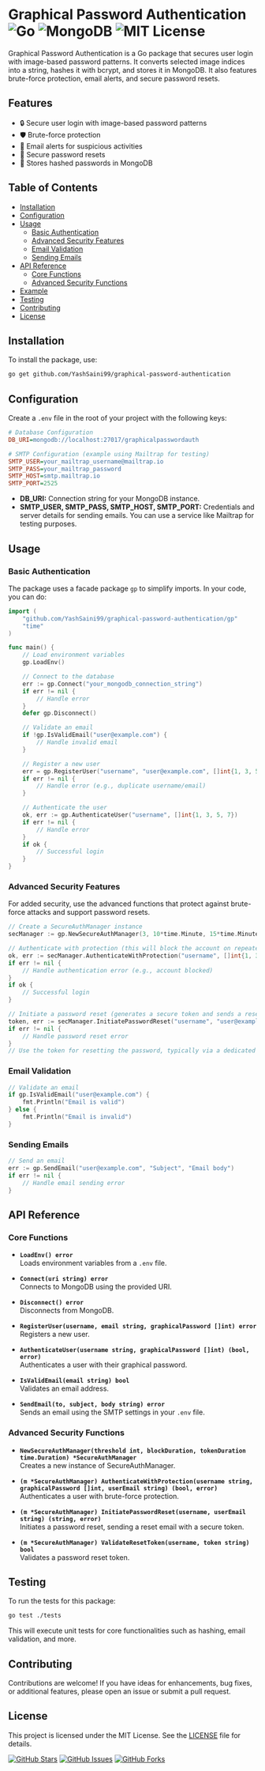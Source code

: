# Graphical Password Authentication ![Go](https://img.shields.io/badge/Go-100%25-blue) ![MongoDB](https://img.shields.io/badge/MongoDB-Database-green) ![MIT License](https://img.shields.io/badge/License-MIT-yellow.svg)

Graphical Password Authentication is a Go package that secures user login with image-based password patterns. It converts selected image indices into a string, hashes it with bcrypt, and stores it in MongoDB. It also features brute-force protection, email alerts, and secure password resets.

## Features

- 🔒 Secure user login with image-based password patterns
- 🛡️ Brute-force protection
- 📧 Email alerts for suspicious activities
- 🔄 Secure password resets
- 💾 Stores hashed passwords in MongoDB

## Table of Contents

- [Installation](#installation)
- [Configuration](#configuration)
- [Usage](#usage)
  - [Basic Authentication](#basic-authentication)
  - [Advanced Security Features](#advanced-security-features)
  - [Email Validation](#email-validation)
  - [Sending Emails](#sending-emails)
- [API Reference](#api-reference)
  - [Core Functions](#core-functions)
  - [Advanced Security Functions](#advanced-security-functions)
- [Example](#example)
- [Testing](#testing)
- [Contributing](#contributing)
- [License](#license)

## Installation

To install the package, use:

```bash
go get github.com/YashSaini99/graphical-password-authentication
```

## Configuration

Create a `.env` file in the root of your project with the following keys:

```ini
# Database Configuration
DB_URI=mongodb://localhost:27017/graphicalpasswordauth

# SMTP Configuration (example using Mailtrap for testing)
SMTP_USER=your_mailtrap_username@mailtrap.io
SMTP_PASS=your_mailtrap_password
SMTP_HOST=smtp.mailtrap.io
SMTP_PORT=2525
```

- **DB_URI:** Connection string for your MongoDB instance.
- **SMTP_USER, SMTP_PASS, SMTP_HOST, SMTP_PORT:** Credentials and server details for sending emails. You can use a service like Mailtrap for testing purposes.

## Usage

### Basic Authentication

The package uses a facade package `gp` to simplify imports. In your code, you can do:

```go
import (
    "github.com/YashSaini99/graphical-password-authentication/gp"
    "time"
)

func main() {
    // Load environment variables
    gp.LoadEnv()

    // Connect to the database
    err := gp.Connect("your_mongodb_connection_string")
    if err != nil {
        // Handle error
    }
    defer gp.Disconnect()

    // Validate an email
    if !gp.IsValidEmail("user@example.com") {
        // Handle invalid email
    }

    // Register a new user
    err = gp.RegisterUser("username", "user@example.com", []int{1, 3, 5, 7})
    if err != nil {
        // Handle error (e.g., duplicate username/email)
    }

    // Authenticate the user
    ok, err := gp.AuthenticateUser("username", []int{1, 3, 5, 7})
    if err != nil {
        // Handle error
    }
    if ok {
        // Successful login
    }
}
```

### Advanced Security Features

For added security, use the advanced functions that protect against brute-force attacks and support password resets.

```go
// Create a SecureAuthManager instance
secManager := gp.NewSecureAuthManager(3, 10*time.Minute, 15*time.Minute)

// Authenticate with protection (this will block the account on repeated failed attempts and send alert emails)
ok, err := secManager.AuthenticateWithProtection("username", []int{1, 3, 5, 7}, "user@example.com")
if err != nil {
    // Handle authentication error (e.g., account blocked)
}
if ok {
    // Successful login
}

// Initiate a password reset (generates a secure token and sends a reset email)
token, err := secManager.InitiatePasswordReset("username", "user@example.com")
if err != nil {
    // Handle password reset error
}
// Use the token for resetting the password, typically via a dedicated reset endpoint.
```

### Email Validation

```go
// Validate an email
if gp.IsValidEmail("user@example.com") {
    fmt.Println("Email is valid")
} else {
    fmt.Println("Email is invalid")
}
```

### Sending Emails

```go
// Send an email
err := gp.SendEmail("user@example.com", "Subject", "Email body")
if err != nil {
    // Handle email sending error
}
```

## API Reference

### Core Functions

- **`LoadEnv() error`**  
  Loads environment variables from a `.env` file.

- **`Connect(uri string) error`**  
  Connects to MongoDB using the provided URI.

- **`Disconnect() error`**  
  Disconnects from MongoDB.

- **`RegisterUser(username, email string, graphicalPassword []int) error`**  
  Registers a new user.

- **`AuthenticateUser(username string, graphicalPassword []int) (bool, error)`**  
  Authenticates a user with their graphical password.

- **`IsValidEmail(email string) bool`**  
  Validates an email address.

- **`SendEmail(to, subject, body string) error`**  
  Sends an email using the SMTP settings in your `.env` file.

### Advanced Security Functions

- **`NewSecureAuthManager(threshold int, blockDuration, tokenDuration time.Duration) *SecureAuthManager`**  
  Creates a new instance of SecureAuthManager.

- **`(m *SecureAuthManager) AuthenticateWithProtection(username string, graphicalPassword []int, userEmail string) (bool, error)`**  
  Authenticates a user with brute-force protection.

- **`(m *SecureAuthManager) InitiatePasswordReset(username, userEmail string) (string, error)`**  
  Initiates a password reset, sending a reset email with a secure token.

- **`(m *SecureAuthManager) ValidateResetToken(username, token string) bool`**  
  Validates a password reset token.
  

## Testing

To run the tests for this package:

```bash
go test ./tests
```

This will execute unit tests for core functionalities such as hashing, email validation, and more.

## Contributing

Contributions are welcome! If you have ideas for enhancements, bug fixes, or additional features, please open an issue or submit a pull request.

## License

This project is licensed under the MIT License. See the [LICENSE](https://github.com/YashSaini99/graphical-password-authentication/blob/main/LICENCE) file for details.

[![GitHub Stars](https://img.shields.io/github/stars/YashSaini99/graphical-password-authentication?style=social)](https://github.com/YashSaini99/graphical-password-authentication)
[![GitHub Issues](https://img.shields.io/github/issues/YashSaini99/graphical-password-authentication?style=plastic)](https://github.com/YashSaini99/graphical-password-authentication/issues)
[![GitHub Forks](https://img.shields.io/github/forks/YashSaini99/graphical-password-authentication?style=social)](https://github.com/YashSaini99/graphical-password-authentication)
